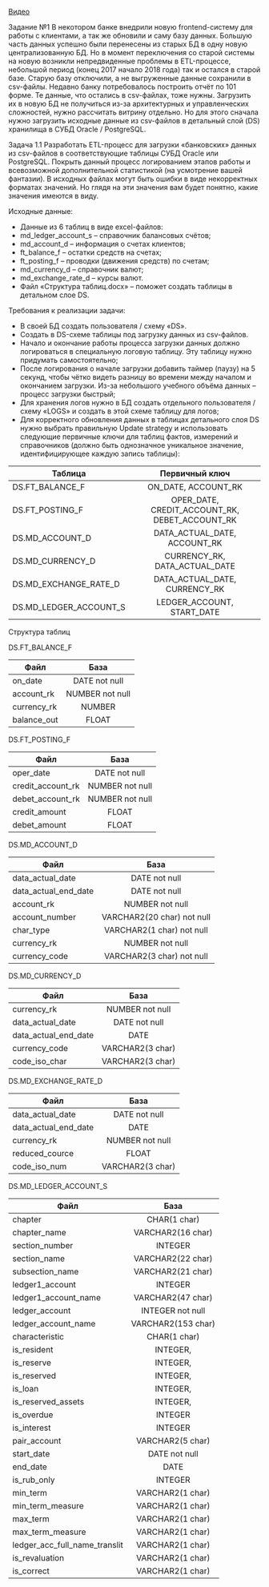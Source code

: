[Видео](https://disk.yandex.ru/i/kKOkC8c6IzoK6w)

Задание №1
В некотором банке внедрили новую frontend-систему для работы с клиентами, а так же обновили и саму базу данных. Большую часть данных успешно были перенесены из старых БД в одну новую централизованную БД.  Но в момент переключения со старой системы на новую возникли непредвиденные проблемы в ETL-процессе, небольшой период (конец 2017 начало 2018 года) так и остался в старой базе. Старую базу отключили, а не выгруженные данные сохранили в csv-файлы. Недавно банку потребовалось построить отчёт по 101 форме. Те данные, что остались в csv-файлах, тоже нужны. Загрузить их в новую БД не получиться из-за архитектурных и управленческих сложностей, нужно рассчитать витрину отдельно. Но для этого сначала нужно загрузить исходные данные из csv-файлов в детальный слой (DS) хранилища в СУБД Oracle / PostgreSQL.

Задача 1.1
Разработать ETL-процесс для загрузки «банковских» данных из csv-файлов в соответствующие таблицы СУБД Oracle или PostgreSQL. Покрыть данный процесс логированием этапов работы и всевозможной дополнительной статистикой (на усмотрение вашей фантазии). В исходных файлах могут быть ошибки в виде некорректных форматах значений. Но глядя на эти значения вам будет понятно, какие значения имеются в виду.

Исходные данные:
* Данные из 6 таблиц в виде excel-файлов:
* md_ledger_account_s – справочник балансовых счётов;
* md_account_d – информация о счетах клиентов;
* ft_balance_f – остатки средств на счетах;
* ft_posting_f – проводки (движения средств) по счетам;
* md_currency_d – справочник валют;
* md_exchange_rate_d – курсы валют.
* Файл «Структура таблиц.docx» – поможет создать таблицы в детальном слое DS.

Требования к реализации задачи:
* В своей БД создать пользователя / схему «DS».
* Создать в DS-схеме таблицы под загрузку данных из csv-файлов.
* Начало и окончание работы процесса загрузки данных должно логироваться в специальную логовую таблицу. Эту таблицу нужно придумать самостоятельно;
* После логирования о начале загрузки добавить таймер (паузу) на 5 секунд, чтобы чётко видеть разницу во времени между началом и окончанием загрузки. Из-за небольшого учебного объёма данных – процесс загрузки быстрый;
* Для хранения логов нужно в БД создать отдельного пользователя / схему «LOGS» и создать в этой схеме таблицу для логов;
* Для корректного обновления данных в таблицах детального слоя DS нужно выбрать правильную Update strategy и использовать следующие первичные ключи для таблиц фактов, измерений и справочников (должно быть однозначное уникальное значение, идентифицирующее каждую запись таблицы):

|Таблица | Первичный ключ |
| ------------- |:------------------:| 
| DS.FT_BALANCE_F | ON_DATE, ACCOUNT_RK |
| DS.FT_POSTING_F | OPER_DATE, CREDIT_ACCOUNT_RK, DEBET_ACCOUNT_RK |
| DS.MD_ACCOUNT_D | DATA_ACTUAL_DATE, ACCOUNT_RK |
| DS.MD_CURRENCY_D | CURRENCY_RK, DATA_ACTUAL_DATE |
| DS.MD_EXCHANGE_RATE_D | DATA_ACTUAL_DATE, CURRENCY_RK |
| DS.MD_LEDGER_ACCOUNT_S | LEDGER_ACCOUNT, START_DATE |

Структура таблиц

DS.FT_BALANCE_F

|Файл | База |
| ------------- |:------------------:| 
| on_date | DATE not null |
| account_rk | NUMBER not null |
| currency_rk | NUMBER |
| balance_out | FLOAT |

DS.FT_POSTING_F

|Файл | База |
| ------------- |:------------------:| 
| oper_date | DATE not null |
| credit_account_rk | NUMBER not null |
| debet_account_rk | NUMBER not null |
| credit_amount | FLOAT |
| debet_amount | FLOAT |

DS.MD_ACCOUNT_D

|Файл | База |
| ------------- |:------------------:| 
| data_actual_date | DATE not null |
| data_actual_end_date | DATE not null |
| account_rk | NUMBER not null |
| account_number | VARCHAR2(20 char) not null |
| char_type | VARCHAR2(1 char) not null |
| currency_rk | NUMBER not null |
| currency_code | VARCHAR2(3 char) not null |

DS.MD_CURRENCY_D

|Файл | База |
| ------------- |:------------------:| 
| currency_rk | NUMBER not null |
| data_actual_date | DATE not null |
| data_actual_end_date | DATE |
| currency_code | VARCHAR2(3 char) |
| code_iso_char | VARCHAR2(3 char) |

DS.MD_EXCHANGE_RATE_D

|Файл | База |
| ------------- |:------------------:| 
| data_actual_date | DATE not null |
| data_actual_end_date | DATE |
| currency_rk | NUMBER not null |
| reduced_cource | FLOAT |
| code_iso_num | VARCHAR2(3 char) |

DS.MD_LEDGER_ACCOUNT_S

|Файл | База |
| ------------- |:------------------:| 
| chapter | CHAR(1 char) |
| chapter_name | VARCHAR2(16 char) |
| section_number | INTEGER |
| section_name | VARCHAR2(22 char) |
| subsection_name | VARCHAR2(21 char) |
| ledger1_account | INTEGER |
| ledger1_account_name | VARCHAR2(47 char) |
| ledger_account | INTEGER not null |
| ledger_account_name | VARCHAR2(153 char) |
| characteristic | CHAR(1 char) |
| is_resident | INTEGER, |
| is_reserve | INTEGER, |
| is_reserved | INTEGER, |
| is_loan | INTEGER, |
| is_reserved_assets | INTEGER, |
| is_overdue | INTEGER |
| is_interest | INTEGER |
| pair_account | VARCHAR2(5 char) |
| start_date | DATE not null |
| end_date | DATE |
| is_rub_only | INTEGER |
| min_term | VARCHAR2(1 char) |
| min_term_measure | VARCHAR2(1 char) |
| max_term | VARCHAR2(1 char) |
| max_term_measure | VARCHAR2(1 char) |
| ledger_acc_full_name_translit | VARCHAR2(1 char) |
| is_revaluation | VARCHAR2(1 char) |
| is_correct | VARCHAR2(1 char) |